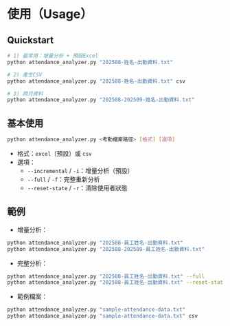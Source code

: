 # 使用（Usage）

## Quickstart
```bash
# 1) 最常用：增量分析 + 預設Excel
python attendance_analyzer.py "202508-姓名-出勤資料.txt"

# 2) 產生CSV
python attendance_analyzer.py "202508-姓名-出勤資料.txt" csv

# 3) 跨月資料
python attendance_analyzer.py "202508-202509-姓名-出勤資料.txt"
```

## 基本使用
```bash
python attendance_analyzer.py <考勤檔案路徑> [格式] [選項]
```
- 格式：`excel`（預設）或 `csv`
- 選項：
  - `--incremental` / `-i`：增量分析（預設）
  - `--full` / `-f`：完整重新分析
  - `--reset-state` / `-r`：清除使用者狀態

## 範例
- 增量分析：
```bash
python attendance_analyzer.py "202508-員工姓名-出勤資料.txt"
python attendance_analyzer.py "202508-202509-員工姓名-出勤資料.txt"
```
- 完整分析：
```bash
python attendance_analyzer.py "202508-員工姓名-出勤資料.txt" --full
python attendance_analyzer.py "202508-員工姓名-出勤資料.txt" --reset-state
```
- 範例檔案：
```bash
python attendance_analyzer.py "sample-attendance-data.txt"
python attendance_analyzer.py "sample-attendance-data.txt" csv
```

